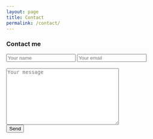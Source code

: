 ```yaml
---
layout: page
title: Contact
permalink: /contact/
---
```


### Contact me

<form id="contactform" method="POST">
    <input type="text" name="name" placeholder="Your name">
    <input type="email" name="_replyto" placeholder="Your email">
	<input type="hidden" name="_subject" value="Website contact" />
	<br> <br>
    <textarea style="width:300px; height:150px;" name="message" placeholder="Your message"></textarea>
	<input type="text" name="_gotcha" style="display:none" />
	<br>
    <input type="submit" value="Send">
</form>
<script>
    var contactform =  document.getElementById('contactform');
    contactform.setAttribute('action', '//formspree.io/' + 'Spencer.R.Wood' + '@' + 'gmail' + '.' + 'com');
</script>

